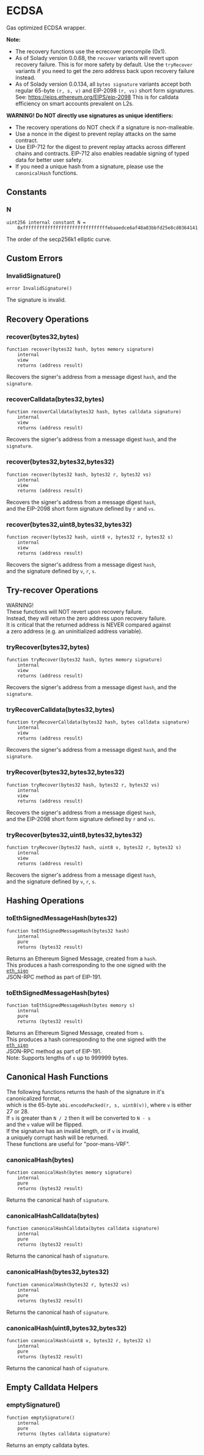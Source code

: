 # ECDSA

Gas optimized ECDSA wrapper.


<b>Note:</b>

- The recovery functions use the ecrecover precompile (0x1).
- As of Solady version 0.0.68, the `recover` variants will revert upon recovery failure.
This is for more safety by default.
Use the `tryRecover` variants if you need to get the zero address back
upon recovery failure instead.
- As of Solady version 0.0.134, all `bytes signature` variants accept both
regular 65-byte `(r, s, v)` and EIP-2098 `(r, vs)` short form signatures.
See: https://eips.ethereum.org/EIPS/eip-2098
This is for calldata efficiency on smart accounts prevalent on L2s.

<b>WARNING! Do NOT directly use signatures as unique identifiers:</b>
- The recovery operations do NOT check if a signature is non-malleable.
- Use a nonce in the digest to prevent replay attacks on the same contract.
- Use EIP-712 for the digest to prevent replay attacks across different chains and contracts.
EIP-712 also enables readable signing of typed data for better user safety.
- If you need a unique hash from a signature, please use the `canonicalHash` functions.



<!-- customintro:start --><!-- customintro:end -->

## Constants

### N

```solidity
uint256 internal constant N =
    0xfffffffffffffffffffffffffffffffebaaedce6af48a03bbfd25e8cd0364141
```

The order of the secp256k1 elliptic curve.

## Custom Errors

### InvalidSignature()

```solidity
error InvalidSignature()
```

The signature is invalid.

## Recovery Operations

### recover(bytes32,bytes)

```solidity
function recover(bytes32 hash, bytes memory signature)
    internal
    view
    returns (address result)
```

Recovers the signer's address from a message digest `hash`, and the `signature`.

### recoverCalldata(bytes32,bytes)

```solidity
function recoverCalldata(bytes32 hash, bytes calldata signature)
    internal
    view
    returns (address result)
```

Recovers the signer's address from a message digest `hash`, and the `signature`.

### recover(bytes32,bytes32,bytes32)

```solidity
function recover(bytes32 hash, bytes32 r, bytes32 vs)
    internal
    view
    returns (address result)
```

Recovers the signer's address from a message digest `hash`,   
and the EIP-2098 short form signature defined by `r` and `vs`.

### recover(bytes32,uint8,bytes32,bytes32)

```solidity
function recover(bytes32 hash, uint8 v, bytes32 r, bytes32 s)
    internal
    view
    returns (address result)
```

Recovers the signer's address from a message digest `hash`,   
and the signature defined by `v`, `r`, `s`.

## Try-recover Operations

WARNING!   
These functions will NOT revert upon recovery failure.   
Instead, they will return the zero address upon recovery failure.   
It is critical that the returned address is NEVER compared against   
a zero address (e.g. an uninitialized address variable).

### tryRecover(bytes32,bytes)

```solidity
function tryRecover(bytes32 hash, bytes memory signature)
    internal
    view
    returns (address result)
```

Recovers the signer's address from a message digest `hash`, and the `signature`.

### tryRecoverCalldata(bytes32,bytes)

```solidity
function tryRecoverCalldata(bytes32 hash, bytes calldata signature)
    internal
    view
    returns (address result)
```

Recovers the signer's address from a message digest `hash`, and the `signature`.

### tryRecover(bytes32,bytes32,bytes32)

```solidity
function tryRecover(bytes32 hash, bytes32 r, bytes32 vs)
    internal
    view
    returns (address result)
```

Recovers the signer's address from a message digest `hash`,   
and the EIP-2098 short form signature defined by `r` and `vs`.

### tryRecover(bytes32,uint8,bytes32,bytes32)

```solidity
function tryRecover(bytes32 hash, uint8 v, bytes32 r, bytes32 s)
    internal
    view
    returns (address result)
```

Recovers the signer's address from a message digest `hash`,   
and the signature defined by `v`, `r`, `s`.

## Hashing Operations

### toEthSignedMessageHash(bytes32)

```solidity
function toEthSignedMessageHash(bytes32 hash)
    internal
    pure
    returns (bytes32 result)
```

Returns an Ethereum Signed Message, created from a `hash`.   
This produces a hash corresponding to the one signed with the   
[`eth_sign`](https://ethereum.org/en/developers/docs/apis/json-rpc/#eth_sign)   
JSON-RPC method as part of EIP-191.

### toEthSignedMessageHash(bytes)

```solidity
function toEthSignedMessageHash(bytes memory s)
    internal
    pure
    returns (bytes32 result)
```

Returns an Ethereum Signed Message, created from `s`.   
This produces a hash corresponding to the one signed with the   
[`eth_sign`](https://ethereum.org/en/developers/docs/apis/json-rpc/#eth_sign)   
JSON-RPC method as part of EIP-191.   
Note: Supports lengths of `s` up to 999999 bytes.

## Canonical Hash Functions

The following functions returns the hash of the signature in it's canonicalized format,   
which is the 65-byte `abi.encodePacked(r, s, uint8(v))`, where `v` is either 27 or 28.   
If `s` is greater than `N / 2` then it will be converted to `N - s`   
and the `v` value will be flipped.   
If the signature has an invalid length, or if `v` is invalid,   
a uniquely corrupt hash will be returned.   
These functions are useful for "poor-mans-VRF".

### canonicalHash(bytes)

```solidity
function canonicalHash(bytes memory signature)
    internal
    pure
    returns (bytes32 result)
```

Returns the canonical hash of `signature`.

### canonicalHashCalldata(bytes)

```solidity
function canonicalHashCalldata(bytes calldata signature)
    internal
    pure
    returns (bytes32 result)
```

Returns the canonical hash of `signature`.

### canonicalHash(bytes32,bytes32)

```solidity
function canonicalHash(bytes32 r, bytes32 vs)
    internal
    pure
    returns (bytes32 result)
```

Returns the canonical hash of `signature`.

### canonicalHash(uint8,bytes32,bytes32)

```solidity
function canonicalHash(uint8 v, bytes32 r, bytes32 s)
    internal
    pure
    returns (bytes32 result)
```

Returns the canonical hash of `signature`.

## Empty Calldata Helpers

### emptySignature()

```solidity
function emptySignature()
    internal
    pure
    returns (bytes calldata signature)
```

Returns an empty calldata bytes.